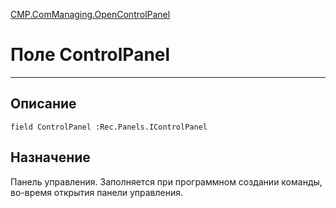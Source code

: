 ﻿---
Link: CMP.ComManaging.OpenControlPanel.@ControlPanel
---

<!---  Навигация
[Имя проекта](#) :
-->
[CMP.ComManaging.OpenControlPanel](Default)

# Поле ControlPanel
---

## Описание

    field ControlPanel :Rec.Panels.IControlPanel

<!--
## Аргументы{#Args}

### Аргумент1

Описание аргумента 1
-->

## Назначение

Панель управления. Заполняется при программном создании команды, во-время открытия панели управления.

<!--
## Пример

    ControlPanel...
-->

